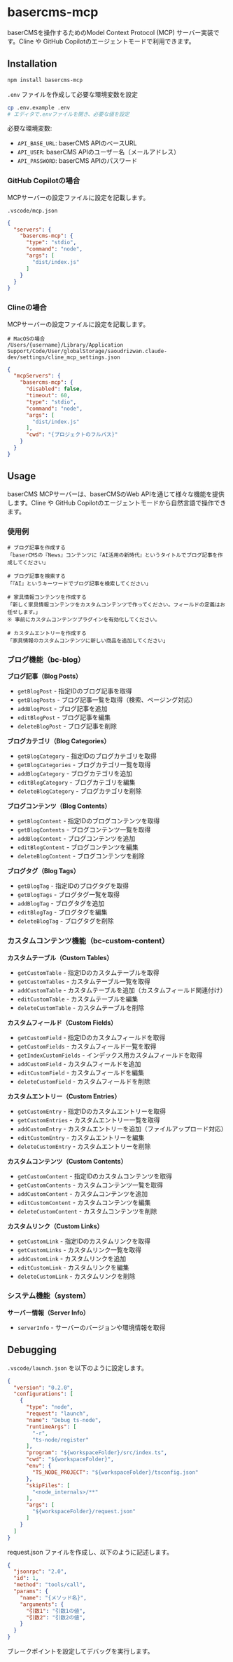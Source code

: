 # basercms-mcp

baserCMSを操作するためのModel Context Protocol (MCP) サーバー実装です。Cline や GitHub Copilotのエージェントモードで利用できます。

## Installation

```bash
npm install basercms-mcp
```

`.env` ファイルを作成して必要な環境変数を設定
```bash
cp .env.example .env
# エディタで.envファイルを開き、必要な値を設定
```

必要な環境変数:
- `API_BASE_URL`: baserCMS APIのベースURL
- `API_USER`: baserCMS APIのユーザー名（メールアドレス）
- `API_PASSWORD`: baserCMS APIのパスワード

### GitHub Copilotの場合

MCPサーバーの設定ファイルに設定を記載します。

```
.vscode/mcp.json
```

```json
{
  "servers": {
    "basercms-mcp": {
      "type": "stdio",
      "command": "node",
      "args": [
        "dist/index.js"
      ]
    }
  }
}
```

### Clineの場合

MCPサーバーの設定ファイルに設定を記載します。

```
# MacOSの場合
/Users/{username}/Library/Application Support/Code/User/globalStorage/saoudrizwan.claude-dev/settings/cline_mcp_settings.json
```

```json
{
  "mcpServers": {
    "basercms-mcp": {
      "disabled": false,
      "timeout": 60,
      "type": "stdio",
      "command": "node",
      "args": [
        "dist/index.js"
      ],
      "cwd": "{プロジェクトのフルパス}"
    }
  }
}
```



## Usage

baserCMS MCPサーバーは、baserCMSのWeb APIを通じて様々な機能を提供します。Cline や GitHub Copilotのエージェントモードから自然言語で操作できます。

### 使用例

```
# ブログ記事を作成する
「baserCMSの『News』コンテンツに『AI活用の新時代』というタイトルでブログ記事を作成してください」

# ブログ記事を検索する
「『AI』というキーワードでブログ記事を検索してください」

# 家具情報コンテンツを作成する
「新しく家具情報コンテンツをカスタムコンテンツで作ってください。フィールドの定義はお任せします。」
※ 事前にカスタムコンテンツプラグインを有効化してください。

# カスタムエントリーを作成する
「家具情報のカスタムコンテンツに新しい商品を追加してください」
```

### ブログ機能（bc-blog）

**ブログ記事（Blog Posts）**
- `getBlogPost` - 指定IDのブログ記事を取得
- `getBlogPosts` - ブログ記事一覧を取得（検索、ページング対応）
- `addBlogPost` - ブログ記事を追加
- `editBlogPost` - ブログ記事を編集
- `deleteBlogPost` - ブログ記事を削除

**ブログカテゴリ（Blog Categories）**
- `getBlogCategory` - 指定IDのブログカテゴリを取得
- `getBlogCategories` - ブログカテゴリ一覧を取得
- `addBlogCategory` - ブログカテゴリを追加
- `editBlogCategory` - ブログカテゴリを編集
- `deleteBlogCategory` - ブログカテゴリを削除

**ブログコンテンツ（Blog Contents）**
- `getBlogContent` - 指定IDのブログコンテンツを取得
- `getBlogContents` - ブログコンテンツ一覧を取得
- `addBlogContent` - ブログコンテンツを追加
- `editBlogContent` - ブログコンテンツを編集
- `deleteBlogContent` - ブログコンテンツを削除

**ブログタグ（Blog Tags）**
- `getBlogTag` - 指定IDのブログタグを取得
- `getBlogTags` - ブログタグ一覧を取得
- `addBlogTag` - ブログタグを追加
- `editBlogTag` - ブログタグを編集
- `deleteBlogTag` - ブログタグを削除

### カスタムコンテンツ機能（bc-custom-content）

**カスタムテーブル（Custom Tables）**
- `getCustomTable` - 指定IDのカスタムテーブルを取得
- `getCustomTables` - カスタムテーブル一覧を取得
- `addCustomTable` - カスタムテーブルを追加（カスタムフィールド関連付け）
- `editCustomTable` - カスタムテーブルを編集
- `deleteCustomTable` - カスタムテーブルを削除

**カスタムフィールド（Custom Fields）**
- `getCustomField` - 指定IDのカスタムフィールドを取得
- `getCustomFields` - カスタムフィールド一覧を取得
- `getIndexCustomFields` - インデックス用カスタムフィールドを取得
- `addCustomField` - カスタムフィールドを追加
- `editCustomField` - カスタムフィールドを編集
- `deleteCustomField` - カスタムフィールドを削除

**カスタムエントリー（Custom Entries）**
- `getCustomEntry` - 指定IDのカスタムエントリーを取得
- `getCustomEntries` - カスタムエントリー一覧を取得
- `addCustomEntry` - カスタムエントリーを追加（ファイルアップロード対応）
- `editCustomEntry` - カスタムエントリーを編集
- `deleteCustomEntry` - カスタムエントリーを削除

**カスタムコンテンツ（Custom Contents）**
- `getCustomContent` - 指定IDのカスタムコンテンツを取得
- `getCustomContents` - カスタムコンテンツ一覧を取得
- `addCustomContent` - カスタムコンテンツを追加
- `editCustomContent` - カスタムコンテンツを編集
- `deleteCustomContent` - カスタムコンテンツを削除

**カスタムリンク（Custom Links）**
- `getCustomLink` - 指定IDのカスタムリンクを取得
- `getCustomLinks` - カスタムリンク一覧を取得
- `addCustomLink` - カスタムリンクを追加
- `editCustomLink` - カスタムリンクを編集
- `deleteCustomLink` - カスタムリンクを削除

### システム機能（system）

**サーバー情報（Server Info）**
- `serverInfo` - サーバーのバージョンや環境情報を取得

## Debugging

`.vscode/launch.json` を以下のように設定します。

```json
{
  "version": "0.2.0",
  "configurations": [
    {
      "type": "node",
      "request": "launch",
      "name": "Debug ts-node",
      "runtimeArgs": [
        "-r",
        "ts-node/register"
      ],
      "program": "${workspaceFolder}/src/index.ts",
      "cwd": "${workspaceFolder}",
      "env": {
        "TS_NODE_PROJECT": "${workspaceFolder}/tsconfig.json"
      },
      "skipFiles": [
        "<node_internals>/**"
      ],
      "args": [
        "${workspaceFolder}/request.json"
      ]
    }
  ]
}
```

request.json ファイルを作成し、以下のように記述します。

```json
{
  "jsonrpc": "2.0",
  "id": 1,
  "method": "tools/call",
  "params": {
    "name": "{メソッド名}",
    "arguments": {
      "引数1": "引数1の値",
      "引数2": "引数2の値",
    }
  }
}
```

ブレークポイントを設定してデバッグを実行します。
